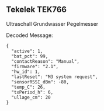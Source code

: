 ## Tekelek TEK766


Ultraschall Grundwasser Pegelmesser




Decoded Message:


```
{
  "active": 1,
  "bat_pct": 99,
  "contactReason": "Manual",
  "firmware": "2.1",
  "hw_id": 1,
  "lastReset": "M3 system request",
  "sensorRSSI_dBm": -80,
  "temp_C": 26,
  "txPeriod_h": 6,
  "ullage_cm": 20
}
